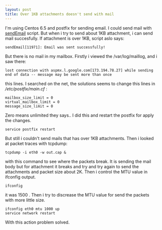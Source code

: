 ```yaml
---
layout: post
title: Over 1KB attachments doesn't send with mail
---
```


I'm using Centos 6.5 and postfix for sending email. I could send mail with 
[sendEmail](http://caspian.dotconf.net/menu/Software/SendEmail/) script. 
But when i try to send about 1KB attachment, i can send mail succesfully. 
If attachment is over 1KB, script aslo says:  

    sendEmail[11971]: Email was sent successfully!

But there is no mail in my mailbox.
Firstly i viewed the /var/log/maillog, and i saw there:  

    lost connection with aspmx.l.google.com[173.194.78.27] while sending end of data -- message may be sent more than once 
    
this lines.
I searched on the net, the solutions seems to change this lines in */etc/postfix/main.cf* :  

    mailbox_size_limit = 0
    virtual_mailbox_limit = 0
    message_size_limit = 0
    
Zero means unlimited they says.. I did this and restart the postfix for apply the changes.  

    service postfix restart 
    
But still i couldn't send mails that has over 1KB attachments. Then i looked at packet traces with tcpdump:  

    tcpdump -i eth0 -w out.cap & 
with this command to see where the packets break. 
It is sending the mail body but for attachment it breaks and try and try again to send the attachments and packet size about 2K.
Then i control the MTU value in ifconfig output.  

    ifconfig  
it was 1500 . Then i try to discrease the MTU value for send the packets with more little size.  

    ifconfig eth0 mtu 1000 up 
    service network restart
With this action problem solved.

  

